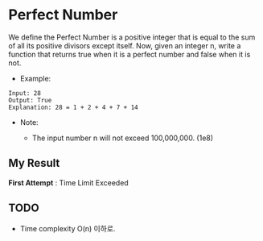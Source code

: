 # Perfect Number

We define the Perfect Number is a positive integer that is equal to the sum of all its positive divisors except itself.
Now, given an integer n, write a function that returns true when it is a perfect number and false when it is not.

- Example:

```
Input: 28
Output: True
Explanation: 28 = 1 + 2 + 4 + 7 + 14
```

- Note: 

  - The input number n will not exceed 100,000,000. (1e8)
  
  
## My Result

**First Attempt** : Time Limit Exceeded

## TODO

- Time complexity O(n) 이하로. 
